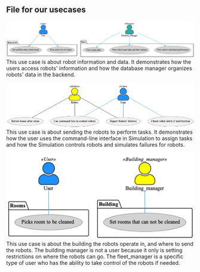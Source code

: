 ## File for our usecases
![Use case 1](uc1.png)
This use case is about robot information and data. It demonstrates how the users access robots' information and how the database manager organizes robots' data in the backend.


![Use case 2](uc2.png)
This use case is about sending the robots to perform tasks. It demonstrates how the user uses the command-line interface in Simulation to assign tasks and how the Simulation controls robots and simulates failures for robots.


![Use case 3](uc3.png)
This use case is about the building the robots operate in, and where to send the robots. The building manager is not a user because it only is setting restrictions on where the robots can go. The fleet_manager is a specific type of user who has the ability to take control of the robots if needed.